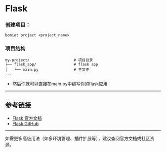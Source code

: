 # Flask

### 创建项目：

```shell
bomiot project <project_name>
```

###  项目结构

```
my-project/                    # 项目目录
├── flask_app/                 # flask app
│   └── main.py                # 主文件
...
```

- 然后你就可以直接在main.py中编写你的flask应用

---

## 参考链接

- [Flask 官方文档](https://flask.palletsprojects.com/zh-cn/stable/)
- [Flask GitHub](https://github.com/pallets/flask)

---

如需更多高级用法（如多环境管理、插件扩展等），建议查阅官方文档或社区资源。